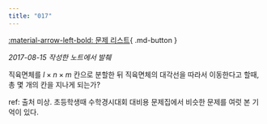 ```yaml
---
title: "017"
---
```


[:material-arrow-left-bold: 문제 리스트](../index.md){ .md-button }

*2017-08-15 작성한 노트에서 발췌*

직육면체를 $l \times n \times m$ 칸으로 분할한 뒤 직육면체의 대각선을 따라서 이동한다고 할때, 총 몇 개의 칸을 지나게 되는가?

ref: 출처 미상. 초등학생때 수학경시대회 대비용 문제집에서 비슷한 문제를 여럿 본 기억이 있다.